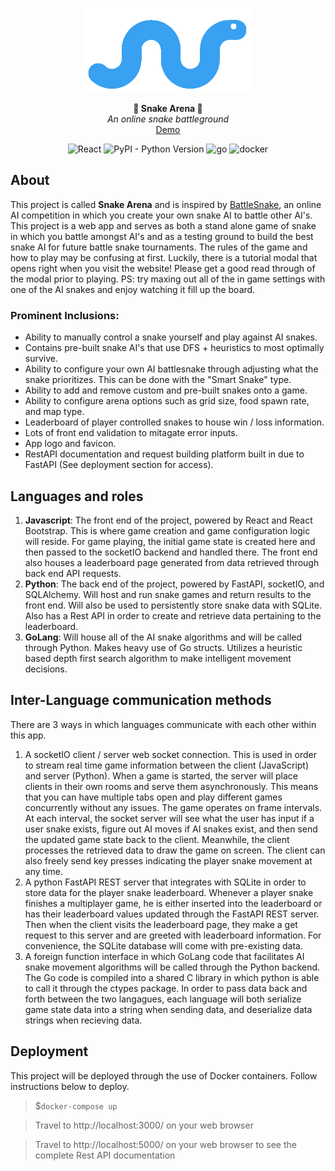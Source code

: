 <p align="center">
  <img src="https://raw.githubusercontent.com/asim-shrestha/snake-arena/master/title.png" alt="Legacy Edition" height="135" />
</p>
<p align="center">
  <strong>🐍 Snake Arena 🐍</strong></br>
  <em>An online snake battleground</em></br>
  <a href="https://asim-shrestha.github.io/snake-arena/" target="_blaank">Demo</a>
</p>
<p align="center">
<img alt="React" src="https://badges.aleen42.com/src/react.svg" />
<img alt="PyPI - Python Version" src="https://img.shields.io/pypi/pyversions/fastapi" />
<img alt="go" src="https://badges.aleen42.com/src/golang.svg" />
<img alt="docker" src="https://badges.aleen42.com/src/docker.svg" />
</p>

## About
This project is called <b>Snake Arena</b> and is inspired by [BattleSnake](https://play.battlesnake.com/), an online AI competition in which you create your own snake AI to battle other AI's. This project is a web app and serves as both a stand alone game of snake in which you battle amongst AI's and as a testing ground to build the best snake AI for future battle snake tournaments. The rules of the game and how to play may be confusing at first. Luckily, there is a tutorial modal that opens right when you visit the website! Please get a good read through of the modal prior to playing. PS: try maxing out all of the in game settings with one of the AI snakes and enjoy watching it fill up the board.

### Prominent Inclusions:
- Ability to manually control a snake yourself and play against AI snakes.
- Contains pre-built snake AI's that use DFS + heuristics to most optimally survive.
- Ability to configure your own AI battlesnake through adjusting what the snake prioritizes. This can be done with the "Smart Snake" type. 
- Ability to add and remove custom and pre-built snakes onto a game.
- Ability to configure arena options such as grid size, food spawn rate, and map type.
- Leaderboard of player controlled snakes to house win / loss information.
- Lots of front end validation to mitagate error inputs.
- App logo and favicon.
- RestAPI documentation and request building platform built in due to FastAPI (See deployment section for access).

## Languages and roles
1. <b>Javascript</b>: The front end of the project, powered by React and React Bootstrap. This is where game creation and game configuration logic will reside. For game playing, the initial game state is created here and then passed to the socketIO backend and handled there. The front end also houses a leaderboard page generated from data retrieved through back end API requests.
2. <b>Python</b>: The back end of the project, powered by FastAPI, socketIO, and SQLAlchemy. Will host and run snake games and return results to the front end. Will also be used to persistently store snake data with SQLite. Also has a Rest API in order to create and retrieve data pertaining to the leaderboard. 
3. <b>GoLang</b>: Will house all of the AI snake algorithms and will be called through Python. Makes heavy use of Go structs. Utilizes a heuristic based depth first search algorithm to make intelligent movement decisions.

## Inter-Language communication methods
There are 3 ways in which languages communicate with each other within this app.
1. A socketIO client / server web socket connection. This is used in order to stream real time game information between the client (JavaScript) and server (Python). When a game is started, the server will place clients in their own rooms and serve them asynchronously. This means that you can have multiple tabs open and play different games concurrently without any issues. The game operates on frame intervals. At each interval, the socket server will see what the user has input if a user snake exists, figure out AI moves if AI snakes exist, and then send the updated game state back to the client. Meanwhile, the client processes the retrieved data to draw the game on screen. The client can also freely send key presses indicating the player snake movement at any time.
2. A python FastAPI REST server that integrates with SQLite in order to store data for the player snake leaderboard. Whenever a player snake finishes a multiplayer game, he is either inserted into the leaderboard or has their leaderboard values updated through the FastAPI REST server. Then when the client visits the leaderboard page, they make a get request to this server and are greeted with leaderboard information. For convenience, the SQLite database will come with pre-existing data. 
3. A foreign function interface in which GoLang code that facilitates AI snake movement algorithms will be called through the Python backend. The Go code is compiled into a shared C library in which python is able to call it through the ctypes package. In order to pass data back and forth between the two langagues, each language will both serialize game state data into a string when sending data, and deserialize data strings when recieving data.

## Deployment
This project will be deployed through the use of Docker containers. Follow instructions below to deploy.
> $`docker-compose up`

>Travel to http://localhost:3000/ on your web browser

>Travel to http://localhost:5000/ on your web browser to see the complete Rest API documentation
